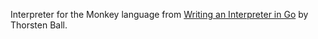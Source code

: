 Interpreter for the Monkey language from [Writing an Interpreter in Go](https://interpreterbook.com/) by Thorsten Ball.
